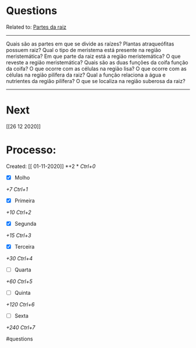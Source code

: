 # Questions
Related to: [Partes da raiz](Partes%20da%20raiz.md)

---

Quais são as partes em que se divide as raízes?
Plantas atraqueófitas possuem raiz?
Qual o tipo de meristema está presente na região meristemática?
Em que parte da raiz está a região meristemática?
O que reveste a região meristemática?
Quais são as duas funções da coifa função da coifa?
O que ocorre com as células na região lisa?
O que ocorre com as células na região pilífera da raiz?
Qual a função relaciona a água e nutrientes da região pilífera?
O que se localiza na região suberosa da raiz?

---
# Next
[[26 12 2020]]
# Processo:
Created: [[ 01-11-2020]]
*+2 *  *Ctrl+0*
- [x] Molho  

*+7*  *Ctrl+1*

- [x] Primeira 

*+10*  *Ctrl+2*

- [x] Segunda

*+15*  *Ctrl+3*

- [x] Terceira 

*+30*  *Ctrl+4*

- [ ] Quarta 

*+60*  *Ctrl+5*

- [ ] Quinta 

*+120*  *Ctrl+6*

- [ ] Sexta 

*+240*  *Ctrl+7*


#questions